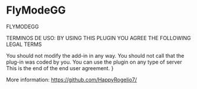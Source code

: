 # FlyModeGG
FLYMODEGG 

TERMINOS DE USO: BY USING THIS PLUGIN YOU AGREE THE FOLLOWING LEGAL TERMS

You should not modify the add-in in any way. You should not call that the plug-in was coded by you.
You can use the plugin on any type of server This is the end of the end user agreement. }

More information: https://github.com/HappyRogelio7/
